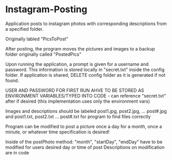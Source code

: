 # Instagram-Posting

Application posts to instagram photos with corresponding descriptions from a specified folder. 

Originally labled "PicsToPost"

After posting, the program moves the pictures and images to a backup folder originally called "PostedPics"

Upon running the application, a prompt is given for a username and password. This information is stored
locally in "secret.txt" inside the config folder. If application is shared, DELETE config folder as it is
generated if not found. 

USER AND PASSWORD FOR FIRST RUN AHVE TO BE STORED AS ENVIRONMENT VARIABLES/TYPED INTO CODE - 
can reference "secret.txt" after if desired (this implementation uses only the environment vars)


Images and descriptions should be labeled post1.jpg, post2.jpg, ... post#.jpg and 
post1.txt, post2.txt ... post#.txt for program to find files correctly

Program can be modified to post a picture once a day for a month, once a minute, or 
whatever time specification is desired!

Inside of the postPhoto method: "month", "startDay", "endDay" have to be modified for users desired day or time of post
Descriptions on modification are in code
